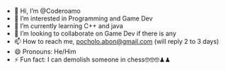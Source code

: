 - 👋 Hi, I’m @Coderoamo
- 👀 I’m interested in Programming and Game Dev
- 🌱 I’m currently learning C++ and java
- 💞️ I’m looking to collaborate on Game Dev if there is any
- 📫 How to reach me, pocholo.abon@gmail.com (will reply 2 to 3 days)
- 😄 Pronouns: He/Him
- ⚡ Fun fact: I can demolish someone in chess🤓🤓🤓♟♟ 

<!---
Coderoamo/Coderoamo is a ✨ special ✨ repository because its `README.md` (this file) appears on your GitHub profile.
You can click the Preview link to take a look at your changes.
--->

